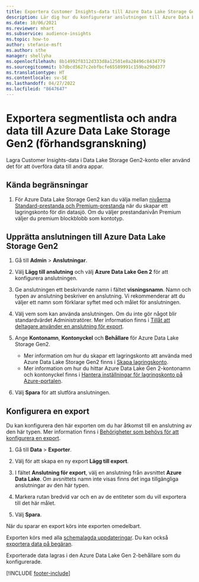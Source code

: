 ```yaml
---
title: Exportera Customer Insights-data till Azure Data Lake Storage Gen2
description: Lär dig hur du konfigurerar anslutningen till Azure Data Lake Storage Gen2.
ms.date: 10/06/2021
ms.reviewer: mhart
ms.subservice: audience-insights
ms.topic: how-to
author: stefanie-msft
ms.author: sthe
manager: shellyha
ms.openlocfilehash: 8b14992f8312d333d8a12501e8a28496c8434779
ms.sourcegitcommit: b7dbcd5627c2ebfbcfe65589991c159ba290d377
ms.translationtype: HT
ms.contentlocale: sv-SE
ms.lasthandoff: 04/27/2022
ms.locfileid: "8647647"
---
```

# <a name="export-segment-list-and-other-data-to-azure-data-lake-storage-gen2-preview"></a>Exportera segmentlista och andra data till Azure Data Lake Storage Gen2 (förhandsgranskning)

Lagra Customer Insights-data i Data Lake Storage Gen2-konto eller använd det för att överföra data till andra appar.

## <a name="known-limitations"></a>Kända begränsningar

1. För Azure Data Lake Storage Gen2 kan du välja mellan [nivåerna Standard-prestanda och Premium-prestanda](/azure/storage/blobs/create-data-lake-storage-account) när du skapar ett lagringskonto för din datasjö. Om du väljer prestandanivån Premium väljer du premium blockblobb som kontotyp. 


## <a name="set-up-the-connection-to-azure-data-lake-storage-gen2"></a>Upprätta anslutningen till Azure Data Lake Storage Gen2 


1. Gå till **Admin** > **Anslutningar**.

1. Välj **Lägg till anslutning** och välj **Azure Data Lake Gen 2** för att konfigurera anslutningen.

1. Ge anslutningen ett beskrivande namn i fältet **visningsnamn**. Namn och typen av anslutning beskriver en anslutning. Vi rekommenderar att du väljer ett namn som förklarar syftet med och målet för anslutningen.

1. Välj vem som kan använda anslutningen. Om du inte gör något blir standardvärdet Administratörer. Mer information finns i [Tillåt att deltagare använder en anslutning för export](connections.md#allow-contributors-to-use-a-connection-for-exports).

1. Ange **Kontonamn**, **Kontonyckel** och **Behållare** för Azure Data Lake Storage Gen2.
    - Mer information om hur du skapar ett lagringskonto att använda med Azure Data Lake Storage Gen2 finns i [Skapa lagringskonto](/azure/storage/blobs/create-data-lake-storage-account). 
    - Mer information om hur du hittar Azure Data Lake Gen 2-kontonamn och kontonyckel finns i [Hantera inställningar för lagringskonto på Azure-portalen](/azure/storage/common/storage-account-manage).

1. Välj **Spara** för att slutföra anslutningen. 

## <a name="configure-an-export"></a>Konfigurera en export

Du kan konfigurera den här exporten om du har åtkomst till en anslutning av den här typen. Mer information finns i [Behörigheter som behövs för att konfigurera en export](export-destinations.md#set-up-a-new-export).

1. Gå till **Data** > **Exporter**.

1. Välj för att skapa en ny export **Lägg till export**.

1. I fältet **Anslutning för export**, välj en anslutning från avsnittet **Azure Data Lake**. Om avsnittets namn inte visas finns det inga tillgängliga anslutningar av den här typen.

1. Markera rutan bredvid var och en av de entiteter som du vill exportera till det här målet.

1. Välj **Spara**.

När du sparar en export körs inte exporten omedelbart.

Exporten körs med alla [schemalagda uppdateringar](system.md#schedule-tab). Du kan också [exportera data på begäran](export-destinations.md#run-exports-on-demand). 

Exporterade data lagras i den Azure Data Lake Gen 2-behållare som du konfigurerade. 

[!INCLUDE [footer-include](includes/footer-banner.md)]
